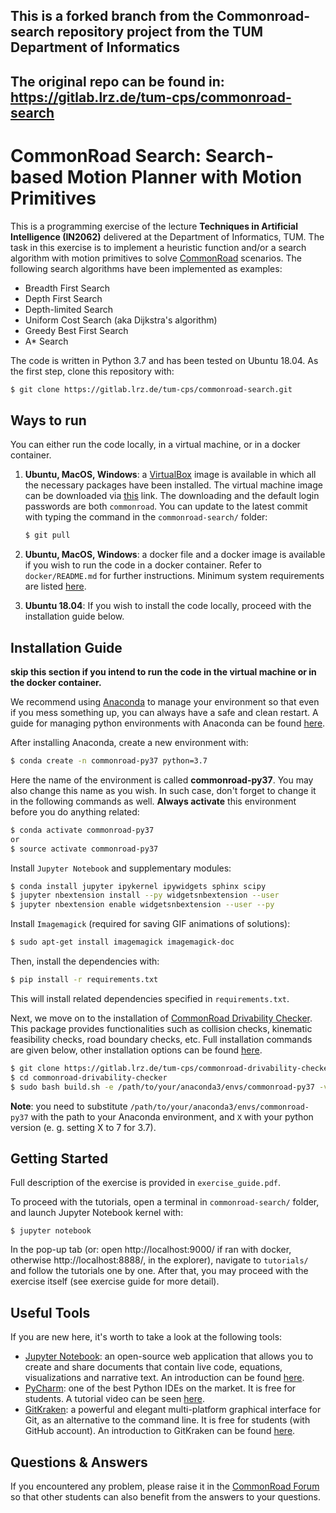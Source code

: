 ## This is a forked branch from the Commonroad-search repository project from the TUM Department of Informatics
## The original repo can be found in: https://gitlab.lrz.de/tum-cps/commonroad-search

# CommonRoad Search: Search-based Motion Planner with Motion Primitives

This is a programming exercise of the lecture **Techniques in Artificial Intelligence (IN2062)** delivered at the Department of Informatics, TUM. The task in this exercise is to implement a heuristic function and/or a search algorithm with motion primitives to solve [CommonRoad](https://commonroad.in.tum.de/) scenarios. The following search algorithms have been implemented as examples:
- Breadth First Search
- Depth First Search
- Depth-limited Search
- Uniform Cost Search (aka Dijkstra's algorithm)
- Greedy Best First Search
- A* Search

The code is written in Python 3.7 and has been tested on Ubuntu 18.04. As the first step, clone this repository with:

```sh
$ git clone https://gitlab.lrz.de/tum-cps/commonroad-search.git
```
## Ways to run

You can either run the code locally, in a virtual machine, or in a docker container.

1. **Ubuntu, MacOS, Windows**: a [VirtualBox](https://www.virtualbox.org/) image is available in which all the necessary packages have been installed. The virtual machine image can be downloaded via [this](https://nextcloud.in.tum.de/index.php/s/okSDgabXk2cNYis) link. The downloading and the default login passwords are both `commonroad`. You can update to the latest commit with typing the command in the `commonroad-search/` folder:

   ```sh
   $ git pull
   ```

2. **Ubuntu, MacOS, Windows**: a docker file and a docker image is available if you wish to run the code in a docker container. Refer to `docker/README.md` for further instructions. Minimum system requirements are listed [here](https://docs.docker.com/desktop/).

3. **Ubuntu 18.04**: If you wish to install the code locally, proceed with the installation guide below.

## Installation Guide

**skip this section if you intend to run the code in the virtual machine or in the docker container.**

We recommend using [Anaconda](https://www.anaconda.com/) to manage your environment so that even if you mess something up, you can always have a safe and clean restart. A guide for managing python environments with Anaconda can be found [here](https://conda.io/projects/conda/en/latest/user-guide/tasks/manage-environments.html).

After installing Anaconda, create a new environment with:
``` sh
$ conda create -n commonroad-py37 python=3.7
```

Here the name of the environment is called **commonroad-py37**. You may also change this name as you wish. In such case, don't forget to change it in the following commands as well. **Always activate** this environment before you do anything related:

```sh
$ conda activate commonroad-py37
or
$ source activate commonroad-py37
```
Install `Jupyter Notebook` and supplementary modules:
```sh
$ conda install jupyter ipykernel ipywidgets sphinx scipy
$ jupyter nbextension install --py widgetsnbextension --user
$ jupyter nbextension enable widgetsnbextension --user --py
```
Install `Imagemagick` (required for saving GIF animations of solutions):
```sh
$ sudo apt-get install imagemagick imagemagick-doc
```
Then, install the dependencies with:

```sh
$ pip install -r requirements.txt
```

This will install related dependencies specified in `requirements.txt`. 

Next, we move on to the installation of [CommonRoad Drivability Checker](https://commonroad.in.tum.de/drivability_checker). This package provides functionalities such as collision checks, kinematic feasibility checks, road boundary checks, etc. Full installation commands are given below, other installation options can be found [here](https://commonroad.in.tum.de/docs/commonroad-drivability-checker/sphinx/installation.html).

```sh
$ git clone https://gitlab.lrz.de/tum-cps/commonroad-drivability-checker.git
$ cd commonroad-drivability-checker
$ sudo bash build.sh -e /path/to/your/anaconda3/envs/commonroad-py37 -v 3.X --cgal --serializer -i -j 4
```

**Note**: you need to substitute `/path/to/your/anaconda3/envs/commonroad-py37` with the path to your Anaconda environment, and `X` with your python version (e. g. setting X to 7 for 3.7).


## Getting Started

Full description of the exercise is provided in `exercise_guide.pdf`. 

To proceed with the tutorials, open a terminal in `commonroad-search/` folder, and launch Jupyter Notebook kernel with:

```shell
$ jupyter notebook
```

In the pop-up tab (or: open http://localhost:9000/ if ran with docker, otherwise http://localhost:8888/, in the explorer), navigate to `tutorials/` and follow the tutorials one by one. After that, you may proceed with the exercise itself (see exercise guide for more detail).

## Useful Tools
If you are new here, it's worth to take a look at the following tools:
- [Jupyter Notebook](): an open-source web application that allows you to create and share documents that contain live code, equations, visualizations and narrative text. An introduction can be found [here](https://realpython.com/jupyter-notebook-introduction/).
- [PyCharm](https://www.jetbrains.com/pycharm/): one of the best Python IDEs on the market. It is free for students. A tutorial video can be seen [here](https://www.youtube.com/watch?v=56bPIGf4us0&list=PLX4nwNAsU8OJUuLvmUvxpg-bdPqYVODGU).
- [GitKraken](https://www.gitkraken.com/): a powerful and elegant multi-platform graphical interface for Git, as an alternative to the command line. It is free for students (with GitHub account). An introduction to GitKraken can be found [here](https://www.youtube.com/c/Gitkraken/playlists).
## Questions & Answers 

If you encountered any problem, please raise it in the [CommonRoad Forum](https://commonroad.in.tum.de/forum/) so that other students can also benefit from the answers to your questions.